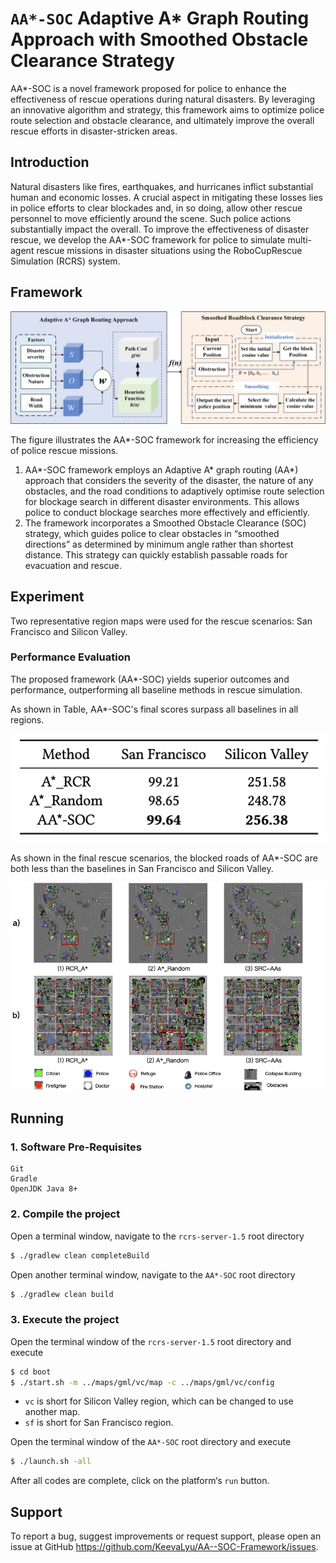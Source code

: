 # `AA*-SOC` Adaptive A* Graph Routing Approach with Smoothed Obstacle Clearance Strategy
AA*-SOC is a novel framework proposed for police to enhance the effectiveness of rescue operations during natural disasters. By leveraging an innovative algorithm and strategy, this framework aims to optimize police route selection and obstacle clearance, and ultimately improve the overall rescue efforts in disaster-stricken areas.

## Introduction
Natural disasters like fires, earthquakes, and hurricanes inflict substantial human and economic losses. A crucial aspect in mitigating these losses lies in police efforts to clear blockades and, in so doing, allow other rescue personnel to move efficiently around the scene. Such police actions substantially impact the overall. To improve the effectiveness of disaster rescue, we develop the AA*-SOC framework for police to simulate multi-agent rescue missions in disaster situations using the RoboCupRescue Simulation (RCRS) system.

## Framework
![AA*-SOC Framework](img/framework.png)

The figure illustrates the AA*-SOC framework for increasing the efficiency of police rescue missions. 
  1. AA*-SOC framework employs an Adaptive A* graph routing (AA*) approach that considers the severity of the disaster, the nature of any obstacles, and the road conditions to adaptively optimise route selection for blockage search in different disaster environments. This allows police to conduct blockage searches more effectively and efficiently.
  2. The framework incorporates a Smoothed Obstacle Clearance (SOC) strategy, which guides police to clear obstacles in “smoothed directions” as determined by minimum angle rather than shortest distance. This strategy can quickly establish passable roads for evacuation and rescue. 

## Experiment
Two representative region maps were used for the rescue scenarios: San Francisco and Silicon Valley. 

### Performance Evaluation
The proposed framework (AA*-SOC) yields superior outcomes and performance, outperforming all baseline methods in rescue simulation.

As shown in Table,  AA*-SOC's final scores surpass all baselines in all regions.
<p align="center">
  <img src="img/final_scores.png" />
</p>

As shown in the final rescue scenarios, the blocked roads of AA*-SOC are both less than the baselines in San Francisco and Silicon Valley.
<p align="center">
  <img src="img/final_senarios.png" />
</p>

## Running
### 1. Software Pre-Requisites
```
Git
Gradle
OpenJDK Java 8+
```

### 2. Compile the project

Open a terminal window, navigate to the ```rcrs-server-1.5``` root directory
```bash
$ ./gradlew clean completeBuild
```

Open another terminal window, navigate to the ```AA*-SOC``` root directory
```bash
$ ./gradlew clean build
```

### 3. Execute the project

Open the terminal window of the ```rcrs-server-1.5``` root directory and execute
```bash
$ cd boot
$ ./start.sh -m ../maps/gml/vc/map -c ../maps/gml/vc/config
```
- `vc` is short for Silicon Valley region, which can be changed to use another map.
- `sf` is short for San Francisco region.

Open the terminal window of the ```AA*-SOC``` root directory and execute
```bash
$ ./launch.sh -all
```

After all codes are complete, click on the platform‘s `run` button.

## Support

To report a bug, suggest improvements or request support, please open an issue at GitHub <https://github.com/KeevaLyu/AA--SOC-Framework/issues>.
